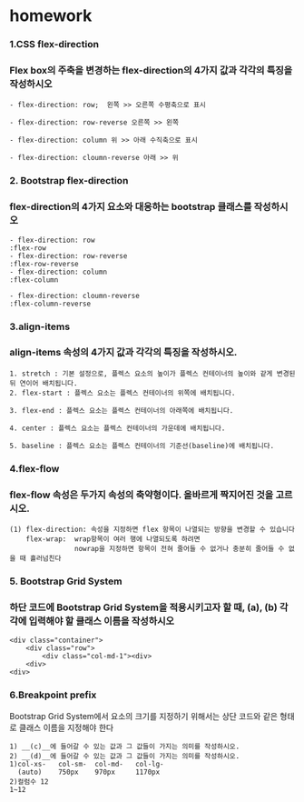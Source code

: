# homework



### 1.CSS flex-direction

### Flex box의 주축을 변경하는 flex-direction의 4가지 값과 각각의 특징을 작성하시오

```
- flex-direction: row;  왼쪽 >> 오른쪽 수평축으로 표시

- flex-direction: row-reverse 오른쪽 >> 왼쪽           

- flex-direction: column 위 >> 아래 수직축으로 표시

- flex-direction: cloumn-reverse 아래 >> 위
```



### 2. Bootstrap flex-direction 

### flex-direction의 4가지 요소와 대응하는 bootstrap 클래스를 작성하시오

```
- flex-direction: row 
:flex-row
- flex-direction: row-reverse         
:flex-row-reverse
- flex-direction: column 
:flex-column

- flex-direction: cloumn-reverse 
:flex-column-reverse
```



### 3.align-items 

### align-items 속성의 4가지 값과 각각의 특징을 작성하시오.

```
1. stretch : 기본 설정으로, 플렉스 요소의 높이가 플렉스 컨테이너의 높이와 같게 변경된 뒤 연이어 배치됩니다.
2. flex-start : 플렉스 요소는 플렉스 컨테이너의 위쪽에 배치됩니다.

3. flex-end : 플렉스 요소는 플렉스 컨테이너의 아래쪽에 배치됩니다.

4. center : 플렉스 요소는 플렉스 컨테이너의 가운데에 배치됩니다.

5. baseline : 플렉스 요소는 플렉스 컨테이너의 기준선(baseline)에 배치됩니다.
```



### 4.flex-flow 

### flex-flow 속성은 두가지 속성의 축약형이다. 올바르게 짝지어진 것을 고르시오.

```
(1) flex-direction: 속성을 지정하면 flex 항목이 나열되는 방향을 변경할 수 있습니다
	flex-wrap: 	wrap항목이 여러 행에 나열되도록 하려면
    			nowrap을 지정하면 항목이 전혀 줄어들 수 없거나 충분히 줄어들 수 없을 때 흘러넘친다

```

### 5. Bootstrap Grid System 

### 하단 코드에 Bootstrap Grid System을 적용시키고자 할 때, __(a)__, __(b)__ 각각에 입력해야 할 클래스 이름을 작성하시오



```
<div class="container">
	<div class="row">
		<div class="col-md-1"><div>
	<div>
<div>
```

### 6.Breakpoint prefix

Bootstrap Grid System에서 요소의 크기를 지정하기 위해서는 상단 코드와 같은 형태로 클래스 이름을 지정해야 한다

```
1) __(c)__에 들어갈 수 있는 값과 그 값들이 가지는 의미를 작성하시오.
2) __(d)__에 들어갈 수 있는 값과 그 값들이 가지는 의미를 작성하시오.
1)col-xs-	col-sm-  col-md-   col-lg-
  (auto)	750px	 970px	   1170px
2)컬럼수 12
1~12

```

